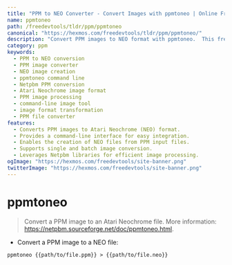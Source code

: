 ```yaml
---
title: "PPM to NEO Converter - Convert Images with ppmtoneo | Online Free DevTools by Hexmos"
name: ppmtoneo
path: /freedevtools/tldr/ppm/ppmtoneo
canonical: "https://hexmos.com/freedevtools/tldr/ppm/ppmtoneo/"
description: "Convert PPM images to NEO format with ppmtoneo.  This free online command-line tool allows for easy image format conversion from PPM to Atari Neochrome (NEO). Free online tool, no registration required."
category: ppm
keywords:
  - PPM to NEO conversion
  - PPM image converter
  - NEO image creation
  - ppmtoneo command line
  - Netpbm PPM conversion
  - Atari Neochrome image format
  - PPM image processing
  - command-line image tool
  - image format transformation
  - PPM file converter
features:
  - Converts PPM images to Atari Neochrome (NEO) format.
  - Provides a command-line interface for easy integration.
  - Enables the creation of NEO files from PPM input files.
  - Supports single and batch image conversion.
  - Leverages Netpbm libraries for efficient image processing.
ogImage: "https://hexmos.com/freedevtools/site-banner.png"
twitterImage: "https://hexmos.com/freedevtools/site-banner.png"
---
```


# ppmtoneo

> Convert a PPM image to an Atari Neochrome file.
> More information: <https://netpbm.sourceforge.net/doc/ppmtoneo.html>.

- Convert a PPM image to a NEO file:

`ppmtoneo {{path/to/file.ppm}} > {{path/to/file.neo}}`
